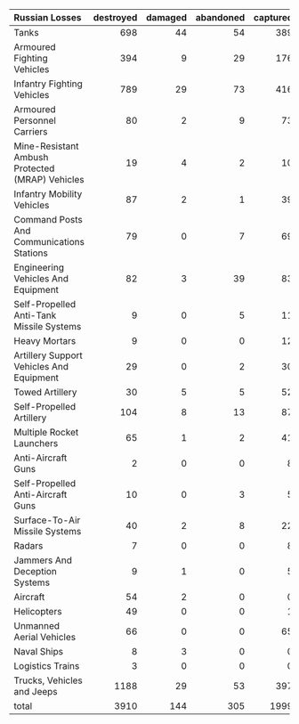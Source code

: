 | Russian Losses                                   |   destroyed |   damaged |   abandoned |   captured |   total |
|:-------------------------------------------------|------------:|----------:|------------:|-----------:|--------:|
| Tanks                                            |         698 |        44 |          54 |        389 |    1185 |
| Armoured Fighting Vehicles                       |         394 |         9 |          29 |        176 |     608 |
| Infantry Fighting Vehicles                       |         789 |        29 |          73 |        416 |    1307 |
| Armoured Personnel Carriers                      |          80 |         2 |           9 |         73 |     164 |
| Mine-Resistant Ambush Protected  (MRAP) Vehicles |          19 |         4 |           2 |         10 |      35 |
| Infantry Mobility Vehicles                       |          87 |         2 |           1 |         39 |     129 |
| Command Posts And Communications Stations        |          79 |         0 |           7 |         69 |     155 |
| Engineering Vehicles And Equipment               |          82 |         3 |          39 |         83 |     207 |
| Self-Propelled Anti-Tank Missile Systems         |           9 |         0 |           5 |         11 |      25 |
| Heavy Mortars                                    |           9 |         0 |           0 |         12 |      21 |
| Artillery Support Vehicles And Equipment         |          29 |         0 |           2 |         30 |      61 |
| Towed Artillery                                  |          30 |         5 |           5 |         52 |      92 |
| Self-Propelled Artillery                         |         104 |         8 |          13 |         87 |     212 |
| Multiple Rocket Launchers                        |          65 |         1 |           2 |         41 |     109 |
| Anti-Aircraft Guns                               |           2 |         0 |           0 |          8 |      10 |
| Self-Propelled Anti-Aircraft Guns                |          10 |         0 |           3 |          5 |      18 |
| Surface-To-Air Missile Systems                   |          40 |         2 |           8 |         22 |      72 |
| Radars                                           |           7 |         0 |           0 |          8 |      15 |
| Jammers And Deception Systems                    |           9 |         1 |           0 |          5 |      15 |
| Aircraft                                         |          54 |         2 |           0 |          0 |      56 |
| Helicopters                                      |          49 |         0 |           0 |          1 |      50 |
| Unmanned Aerial Vehicles                         |          66 |         0 |           0 |         65 |     131 |
| Naval Ships                                      |           8 |         3 |           0 |          0 |      11 |
| Logistics Trains                                 |           3 |         0 |           0 |          0 |       3 |
| Trucks, Vehicles and Jeeps                       |        1188 |        29 |          53 |        397 |    1667 |
| total                                            |        3910 |       144 |         305 |       1999 |    6358 |